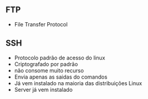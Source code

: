 ## FTP
- File Transfer Protocol

## SSH
- Protocolo padrão de acesso do linux
- Criptografado por padrão
- não consome muito recurso
- Envia apenas as saidas do comandos
- Já vem instalado na maioria das distribuições Linux
- Server já vem instalado